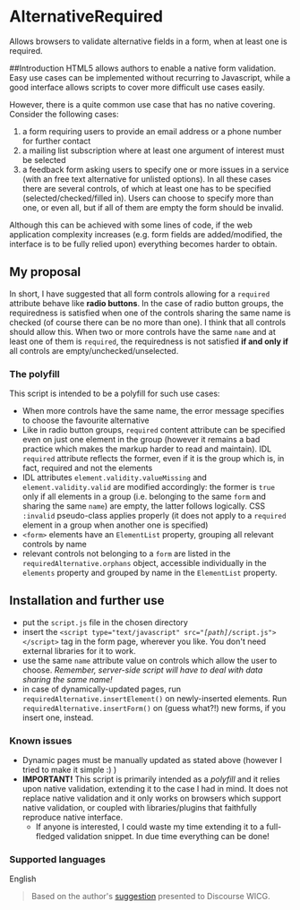 # AlternativeRequired
Allows browsers to validate alternative fields in a form, when at least one is required.

##Introduction
HTML5 allows authors to enable a native form validation. Easy use cases can be implemented without recurring to Javascript, while a good interface allows scripts to cover more difficult use cases easily.

However, there is a quite common use case that has no native covering. Consider the following cases:
1. a form requiring users to provide an email address or a phone number for further contact
2. a mailing list subscription where at least one argument of interest must be selected
3. a feedback form asking users to specify one or more issues in a service (with an free text alternative for unlisted options). 
In all these cases there are several controls, of which at least one has to be specified (selected/checked/filled in). Users can choose to specify more than one, or even all, but if all of them are empty the form should be invalid.

Although this can be achieved with some lines of code, if the web application complexity increases (e.g. form fields are added/modified, the interface is to be fully relied upon) everything becomes harder to obtain.

## My proposal
In short, I have suggested that all form controls allowing for a `required` attribute behave like **radio buttons**. In the case of radio button groups, the requiredness is satisfied when one of the controls sharing the same name is checked (of course there can be no more than one).
I think that all controls should allow this. When two or more controls have the same `name` and at least one of them is `required`, the requiredness is not satisfied **if and only if** all controls are empty/unchecked/unselected.

### The polyfill
This script is intended to be a polyfill for such use cases:
* When more controls have the same name, the error message specifies to choose the favourite alternative
* Like in radio button groups, `required` content attribute can be specified even on just one element in the group (however it remains a bad practice which makes the markup harder to read and maintain). IDL `required` attribute reflects the former, even if it is the group which is, in fact, required and not the elements
* IDL attributes `element.validity.valueMissing` and `element.validity.valid` are modified accordingly: the former is `true` only if all elements in a group (i.e. belonging to the same `form` and sharing the same `name`) are empty, the latter follows logically. CSS `:invalid` pseudo-class applies properly (it does not apply to a `required` element in a group when another one is specified)
* `<form>` elements have an `ElementList` property, grouping all relevant controls by name
* relevant controls not belonging to a `form` are listed in the `requiredAlternative.orphans` object, accessible individually in the `elements` property and grouped by name in the `ElementList` property.

## Installation and further use
* put the `script.js` file in the chosen directory
* insert the `<script type="text/javascript" src="`*`[path]`*`/script.js"></script>` tag in the form page, wherever you like. You don't need external libraries for it to work.
* use the same `name` attribute value on controls which allow the user to choose. *Remember, server-side script will have to deal with data sharing the same name!*
* in case of dynamically-updated pages, run `requiredAlternative.insertElement()` on newly-inserted elements. Run `requiredAlternative.insertForm()` on (guess what?!) new forms, if you insert one, instead.

### Known issues
- Dynamic pages must be manually updated as stated above (however I tried to make it simple :) )
- **IMPORTANT!** This script is primarily intended as a *polyfill* and it relies upon native validation, extending it to the case I had in mind. It does not replace native validation and it only works on browsers which support native validation, or coupled with libraries/plugins that faithfully reproduce native interface.
  - If anyone is interested, I could waste my time extending it to a full-fledged validation snippet. In due time everything can be done!

### Supported languages
English

> Based on the author's [suggestion](https://discourse.wicg.io/t/required-attribute-and-alternatives/1260) presented to Discourse WICG.
